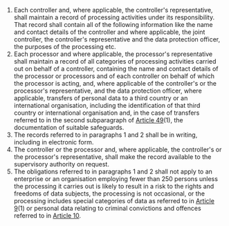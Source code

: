 1. Each controller and, where applicable, the controller's representative, shall maintain a record of processing activities under its responsibility. That record shall contain all of the following information like the name and contact details of the controller and where applicable, the joint controller, the controller's representative and the data protection officer, the purposes of the processing etc.
2. Each processor and where applicable, the processor's representative shall maintain a record of all categories of processing activities carried out on behalf of a controller, containing the name and contact details of the processor or processors and of each controller on behalf of which the processor is acting, and, where applicable of the controller's or the processor's representative, and the data protection officer, where applicable, transfers of personal data to a third country or an international organisation, including the identification of that third country or international organisation and, in the case of transfers referred to in the second subparagraph of [Article 49](https://www.privacy-regulation.eu/en/article-49-derogations-for-specific-situations-GDPR.htm)(1), the documentation of suitable safeguards.
3. The records referred to in paragraphs 1 and 2 shall be in writing, including in electronic form.
4. The controller or the processor and, where applicable, the controller's or the processor's representative, shall make the record available to the supervisory authority on request.
5. The obligations referred to in paragraphs 1 and 2 shall not apply to an enterprise or an organisation employing fewer than 250 persons unless the processing it carries out is likely to result in a risk to the rights and freedoms of data subjects, the processing is not occasional, or the processing includes special categories of data as referred to in [Article 9](https://www.privacy-regulation.eu/en/article-9-processing-of-special-categories-of-personal-data-GDPR.htm)(1) or personal data relating to criminal convictions and offences referred to in [Article 10](https://www.privacy-regulation.eu/en/article-10-processing-of-personal-data-relating-to-criminal-convictions-and-offences-GDPR.htm).